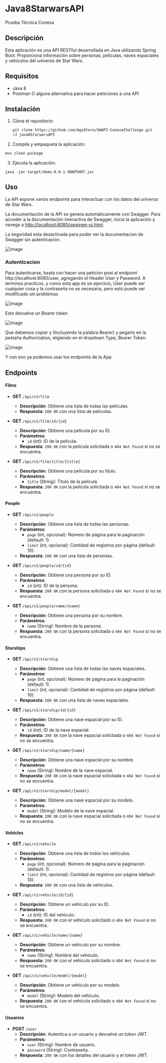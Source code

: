 # Java8StarwarsAPI

Prueba Técnica Conexa

## Descripción

Esta aplicación es una API RESTful desarrollada en Java utilizando Spring Boot. Proporciona información sobre personas, películas, naves espaciales y vehículos del universo de Star Wars.

## Requisitos

- Java 8
- Postman O alguna alternativa para hacer peticiones a una API

## Instalación
1. Clona el repositorio:
    
   ```sh
   git clone https://github.com/AgsOtero/SWAPI-ConexaChallenge.git
   cd java8StarwarsAPI
   ```
   
3. Compila y empaqueta la aplicación:

```sh
mvn clean package
```

3. Ejecuta la aplicación:
```
java -jar target/demo-0.0.1-SNAPSHOT.jar
```

## Uso

La API expone varios endpoints para interactuar con los datos del universo de Star Wars.

La documentación de la API se genera automáticamente con Swagger. Para acceder a la documentación interactiva de Swagger, inicia la aplicación y navega a [http://localhost:8080/swagger-ui.html](http://localhost:8080/swagger-ui.html).

La seguridad esta desactivada para poder ver la documentacion de Swagger sin autenticacion.

![image](https://github.com/AgsOtero/SWAPI-ConexaChallenge/assets/42652311/9e6fa058-6ee1-448c-9787-bcff28587cd7)


### Autenticacion
Para autenticarse, basta con hacer una peticion post al endpoint http://localhost:8080/user, agregando el Header User y Password. A terminos practicos, y como esta app es un ejercicio, User puede ser cualquier cosa y la contraseña no es necesaria, pero esto puede ser modificado sin problemas


![image](https://github.com/AgsOtero/SWAPI-ConexaChallenge/assets/42652311/8f1c27f5-7ad7-4816-b2c3-7d62d696c129)


Esto devuelve un Bearer token

![image](https://github.com/AgsOtero/SWAPI-ConexaChallenge/assets/42652311/cfdd1aba-9baf-4ecb-b786-d47bfa1325e9)

Que debemos copiar y (Incluyendo la palabra Bearer) y pegarlo en la pestaña Authorization, eligiendo en el dropdown Type, Bearer Token.

![image](https://github.com/AgsOtero/SWAPI-ConexaChallenge/assets/42652311/50ef53b6-f275-4f0a-974f-df783cf42c46)

Y con eso ya podemos usar los endpoints de la App

## Endpoints

#### Films

- **GET** `/api/v1/film`
  - **Descripción**: Obtiene una lista de todas las películas.
  - **Respuesta**: `200 OK` con una lista de películas.

- **GET** `/api/v1/film/id/{id}`
  - **Descripción**: Obtiene una película por su ID.
  - **Parámetros**:
    - `id` (int): ID de la película.
  - **Respuesta**: `200 OK` con la película solicitada o `404 Not Found` si no se encuentra.

- **GET** `/api/v1/film/title/{title}`
  - **Descripción**: Obtiene una película por su título.
  - **Parámetros**:
    - `title` (String): Título de la película.
  - **Respuesta**: `200 OK` con la película solicitada o `404 Not Found` si no se encuentra.

#### People

- **GET** `/api/v1/people`
  - **Descripción**: Obtiene una lista de todas las personas.
  - **Parámetros**:
    - `page` (int, opcional): Número de página para la paginación (default: 1).
    - `limit` (int, opcional): Cantidad de registros por página (default: 10).
  - **Respuesta**: `200 OK` con una lista de personas.

- **GET** `/api/v1/people/id/{id}`
  - **Descripción**: Obtiene una persona por su ID.
  - **Parámetros**:
    - `id` (int): ID de la persona.
  - **Respuesta**: `200 OK` con la persona solicitada o `404 Not Found` si no se encuentra.

- **GET** `/api/v1/people/name/{name}`
  - **Descripción**: Obtiene una persona por su nombre.
  - **Parámetros**:
    - `name` (String): Nombre de la persona.
  - **Respuesta**: `200 OK` con la persona solicitada o `404 Not Found` si no se encuentra.

#### Starships

- **GET** `/api/v1/starship`
  - **Descripción**: Obtiene una lista de todas las naves espaciales.
  - **Parámetros**:
    - `page` (int, opcional): Número de página para la paginación (default: 1).
    - `limit` (int, opcional): Cantidad de registros por página (default: 10).
  - **Respuesta**: `200 OK` con una lista de naves espaciales.

- **GET** `/api/v1/starship/id/{id}`
  - **Descripción**: Obtiene una nave espacial por su ID.
  - **Parámetros**:
    - `id` (int): ID de la nave espacial.
  - **Respuesta**: `200 OK` con la nave espacial solicitada o `404 Not Found` si no se encuentra.

- **GET** `/api/v1/starship/name/{name}`
  - **Descripción**: Obtiene una nave espacial por su nombre.
  - **Parámetros**:
    - `name` (String): Nombre de la nave espacial.
  - **Respuesta**: `200 OK` con la nave espacial solicitada o `404 Not Found` si no se encuentra.

- **GET** `/api/v1/starship/model/{model}`
  - **Descripción**: Obtiene una nave espacial por su modelo.
  - **Parámetros**:
    - `model` (String): Modelo de la nave espacial.
  - **Respuesta**: `200 OK` con la nave espacial solicitada o `404 Not Found` si no se encuentra.

#### Vehicles

- **GET** `/api/v1/vehicle`
  - **Descripción**: Obtiene una lista de todos los vehículos.
  - **Parámetros**:
    - `page` (int, opcional): Número de página para la paginación (default: 1).
    - `limit` (int, opcional): Cantidad de registros por página (default: 10).
  - **Respuesta**: `200 OK` con una lista de vehículos.

- **GET** `/api/v1/vehicle/id/{id}`
  - **Descripción**: Obtiene un vehículo por su ID.
  - **Parámetros**:
    - `id` (int): ID del vehículo.
  - **Respuesta**: `200 OK` con el vehículo solicitado o `404 Not Found` si no se encuentra.

- **GET** `/api/v1/vehicle/name/{name}`
  - **Descripción**: Obtiene un vehículo por su nombre.
  - **Parámetros**:
    - `name` (String): Nombre del vehículo.
  - **Respuesta**: `200 OK` con el vehículo solicitado o `404 Not Found` si no se encuentra.

- **GET** `/api/v1/vehicle/model/{model}`
  - **Descripción**: Obtiene un vehículo por su modelo.
  - **Parámetros**:
    - `model` (String): Modelo del vehículo.
  - **Respuesta**: `200 OK` con el vehículo solicitado o `404 Not Found` si no se encuentra.

#### Usuarios

- **POST** `/user`
  - **Descripción**: Autentica a un usuario y devuelve un token JWT.
  - **Parámetros**:
    - `user` (String): Nombre de usuario.
    - `password` (String): Contraseña.
  - **Respuesta**: `200 OK` con los detalles del usuario y el token JWT.

